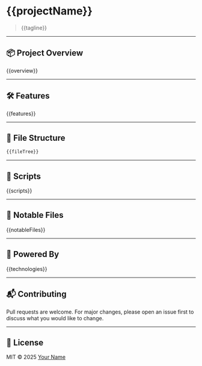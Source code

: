 # {{projectName}}

> {{tagline}}

---

## 📦 Project Overview

{{overview}}

---

## 🛠️ Features

{{features}}

---

## 📂 File Structure

```bash
{{fileTree}}
```

---

## 📜 Scripts

{{scripts}}

---

## 📁 Notable Files

{{notableFiles}}

---

## 🤖 Powered By

{{technologies}}

---

## 📬 Contributing

Pull requests are welcome. For major changes, please open an issue first to discuss what you would like to change.

---

## 📄 License

MIT © 2025 [Your Name](https://github.com/your-handle)
